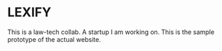 # LEXIFY
This is a law-tech collab. A startup I am working on. This is the sample prototype of the actual website.

